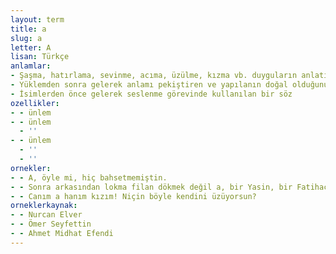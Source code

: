 ```yaml
---
layout: term
title: a
slug: a
letter: A
lisan: Türkçe
anlamlar:
- Şaşma, hatırlama, sevinme, acıma, üzülme, kızma vb. duyguların anlatımına güç kazandıran söz
- Yüklemden sonra gelerek anlamı pekiştiren ve yapılanın doğal olduğunu belirten bir söz
- İsimlerden önce gelerek seslenme görevinde kullanılan bir söz
ozellikler:
- - ünlem
- - ünlem
  - ''
- - ünlem
  - ''
  - ''
ornekler:
- - A, öyle mi, hiç bahsetmemiştin.
- - Sonra arkasından lokma filan dökmek değil a, bir Yasin, bir Fatihacık bile okuyan bulunmaz.
- - Canım a hanım kızım! Niçin böyle kendini üzüyorsun?
orneklerkaynak:
- - Nurcan Elver
- - Ömer Seyfettin
- - Ahmet Midhat Efendi
---
```

